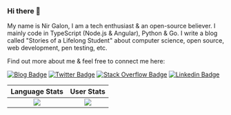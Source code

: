 ### Hi there 👋

My name is Nir Galon, I am a tech enthusiast & an open-source believer. I mainly code in TypeScript (Node.js & Angular), Python & Go. I write a blog called "Stories of a Lifelong Student" about computer science, open source, web development, pen testing, etc.

Find out more about me & feel free to connect me here:


[![Blog Badge](https://img.shields.io/badge/-stories__of__a_lifelong__student-FF4088?style=flat-square&logo=Hugo&logoColor=white&link=https://lifelongstudent.io)](https://nir.galons.io)
[![Twitter Badge](https://img.shields.io/badge/-nirgn975-1DA1F2?style=flat-square&logo=Twitter&logoColor=white&link=https://twitter.com/nirgn975)](https://twitter.com/nirgn975)
[![Stack Overflow Badge](https://img.shields.io/badge/-nirgn-FE7A16?style=flat-square&logo=StackOverflow&logoColor=white&link=http://stackoverflow.com/users/2040160/nir)](http://stackoverflow.com/users/2040160/nir)
[![Linkedin Badge](https://img.shields.io/badge/-nirgn-0077B5?style=flat-square&logo=Linkedin&logoColor=white&link=https://www.linkedin.com/in/nirgn)](https://www.linkedin.com/in/nirgn)

Language Stats             |  User Stats
:-------------------------:|:-------------------------:
![](https://github-readme-stats.vercel.app/api/top-langs/?username=nirgn975&langs_count=10&layout=compact&theme=dark&hide_title=true&exclude_repo=DLND,elmctron)  |  ![](https://github-readme-stats.vercel.app/api?username=nirgn975&count_private=true&show_icons=true&theme=dark&hide_title=true)

